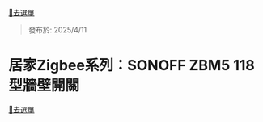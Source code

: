 [🧾去選單](../../README.md)

> 發布於: 2025/4/11

# 居家Zigbee系列：SONOFF ZBM5 118型牆壁開關



[🧾去選單](../../README.md)